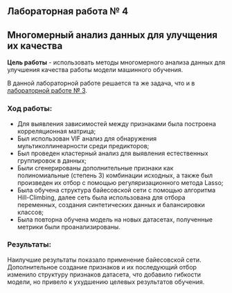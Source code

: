 ## Лабораторная работа № 4
## Многомерный анализ данных для улучщения их качества

**Цель работы** - использовать методы многомерного анализа данных для улучшения качества работы модели машинного обучения. 

В данной лабораторной работе решается та же задача, что и в [лабораторной работе № 3](https://github.com/shtykinao/Maths_in_ML/tree/main/lab3). 

### Ход работы:
- Для выявления зависимостей между признаками была построена корреляционная матрица; 
- Был использован VIF анализ для обнаружения мультиколлинеарности среди предикторов; 
- Был проведен кластерный анализ для выявления естественных группировок в данных;  
- Были сгенерированы дополнительные признаки как полиномиальные (степень 3) комбинации исходных, а также был произведен их отбор с помощью регуляризационного метода Lasso;
- Была обучена структура байесовской сети с помощью алгоритма Hill-Climbing, далее сеть была использована для отбора переменных, создания синтетических данных и балансировки классов; 
- Была повторна обучена модель на новых датасетах, полученные метрики были проанализированы.

### Результаты:
Наилучшие результаты показало применение байесовской сети.  Дополнительное создание признаков и их последующий отбор изменило структуру признаков датасета, что добавило гибкости модели, но привело к ухудшению целевых результатов обучения. 